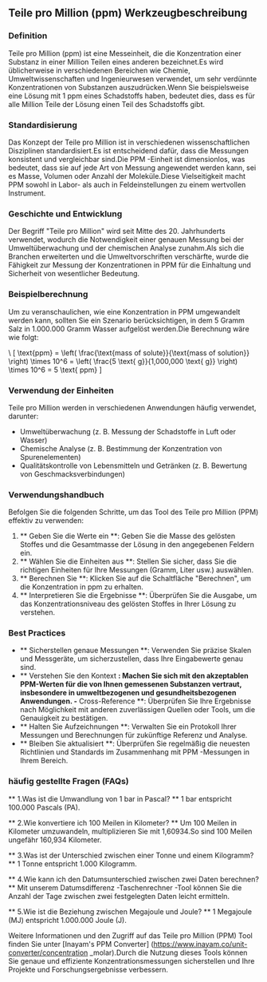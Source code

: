 ## Teile pro Million (ppm) Werkzeugbeschreibung

### Definition
Teile pro Million (ppm) ist eine Messeinheit, die die Konzentration einer Substanz in einer Million Teilen eines anderen bezeichnet.Es wird üblicherweise in verschiedenen Bereichen wie Chemie, Umweltwissenschaften und Ingenieurwesen verwendet, um sehr verdünnte Konzentrationen von Substanzen auszudrücken.Wenn Sie beispielsweise eine Lösung mit 1 ppm eines Schadstoffs haben, bedeutet dies, dass es für alle Million Teile der Lösung einen Teil des Schadstoffs gibt.

### Standardisierung
Das Konzept der Teile pro Million ist in verschiedenen wissenschaftlichen Disziplinen standardisiert.Es ist entscheidend dafür, dass die Messungen konsistent und vergleichbar sind.Die PPM -Einheit ist dimensionlos, was bedeutet, dass sie auf jede Art von Messung angewendet werden kann, sei es Masse, Volumen oder Anzahl der Moleküle.Diese Vielseitigkeit macht PPM sowohl in Labor- als auch in Feldeinstellungen zu einem wertvollen Instrument.

### Geschichte und Entwicklung
Der Begriff "Teile pro Million" wird seit Mitte des 20. Jahrhunderts verwendet, wodurch die Notwendigkeit einer genauen Messung bei der Umweltüberwachung und der chemischen Analyse zunahm.Als sich die Branchen erweiterten und die Umweltvorschriften verschärfte, wurde die Fähigkeit zur Messung der Konzentrationen in PPM für die Einhaltung und Sicherheit von wesentlicher Bedeutung.

### Beispielberechnung
Um zu veranschaulichen, wie eine Konzentration in PPM umgewandelt werden kann, sollten Sie ein Szenario berücksichtigen, in dem 5 Gramm Salz in 1.000.000 Gramm Wasser aufgelöst werden.Die Berechnung wäre wie folgt:

\ [
\text{ppm} = \left( \frac{\text{mass of solute}}{\text{mass of solution}} \right) \times 10^6 = \left( \frac{5 \text{ g}}{1,000,000 \text{ g}} \right) \times 10^6 = 5 \text{ ppm}
\]

### Verwendung der Einheiten
Teile pro Million werden in verschiedenen Anwendungen häufig verwendet, darunter:
- Umweltüberwachung (z. B. Messung der Schadstoffe in Luft oder Wasser)
- Chemische Analyse (z. B. Bestimmung der Konzentration von Spurenelementen)
- Qualitätskontrolle von Lebensmitteln und Getränken (z. B. Bewertung von Geschmacksverbindungen)

### Verwendungshandbuch
Befolgen Sie die folgenden Schritte, um das Tool des Teile pro Million (PPM) effektiv zu verwenden:
1. ** Geben Sie die Werte ein **: Geben Sie die Masse des gelösten Stoffes und die Gesamtmasse der Lösung in den angegebenen Feldern ein.
2. ** Wählen Sie die Einheiten aus **: Stellen Sie sicher, dass Sie die richtigen Einheiten für Ihre Messungen (Gramm, Liter usw.) auswählen.
3. ** Berechnen Sie **: Klicken Sie auf die Schaltfläche "Berechnen", um die Konzentration in ppm zu erhalten.
4. ** Interpretieren Sie die Ergebnisse **: Überprüfen Sie die Ausgabe, um das Konzentrationsniveau des gelösten Stoffes in Ihrer Lösung zu verstehen.

### Best Practices
- ** Sicherstellen genaue Messungen **: Verwenden Sie präzise Skalen und Messgeräte, um sicherzustellen, dass Ihre Eingabewerte genau sind.
- ** Verstehen Sie den Kontext **: Machen Sie sich mit den akzeptablen PPM-Werten für die von Ihnen gemessenen Substanzen vertraut, insbesondere in umweltbezogenen und gesundheitsbezogenen Anwendungen.
-** Cross-Reference **: Überprüfen Sie Ihre Ergebnisse nach Möglichkeit mit anderen zuverlässigen Quellen oder Tools, um die Genauigkeit zu bestätigen.
- ** Halten Sie Aufzeichnungen **: Verwalten Sie ein Protokoll Ihrer Messungen und Berechnungen für zukünftige Referenz und Analyse.
- ** Bleiben Sie aktualisiert **: Überprüfen Sie regelmäßig die neuesten Richtlinien und Standards im Zusammenhang mit PPM -Messungen in Ihrem Bereich.

### häufig gestellte Fragen (FAQs)

** 1.Was ist die Umwandlung von 1 bar in Pascal? **
1 bar entspricht 100.000 Pascals (PA).

** 2.Wie konvertiere ich 100 Meilen in Kilometer? **
Um 100 Meilen in Kilometer umzuwandeln, multiplizieren Sie mit 1,60934.So sind 100 Meilen ungefähr 160,934 Kilometer.

** 3.Was ist der Unterschied zwischen einer Tonne und einem Kilogramm? **
1 Tonne entspricht 1.000 Kilogramm.

** 4.Wie kann ich den Datumsunterschied zwischen zwei Daten berechnen? **
Mit unserem Datumsdifferenz -Taschenrechner -Tool können Sie die Anzahl der Tage zwischen zwei festgelegten Daten leicht ermitteln.

** 5.Wie ist die Beziehung zwischen Megajoule und Joule? **
1 Megajoule (MJ) entspricht 1.000.000 Joule (J).

Weitere Informationen und den Zugriff auf das Teile pro Million (PPM) Tool finden Sie unter [Inayam's PPM Converter] (https://www.inayam.co/unit-converter/concentration _molar).Durch die Nutzung dieses Tools können Sie genaue und effiziente Konzentrationsmessungen sicherstellen und Ihre Projekte und Forschungsergebnisse verbessern.